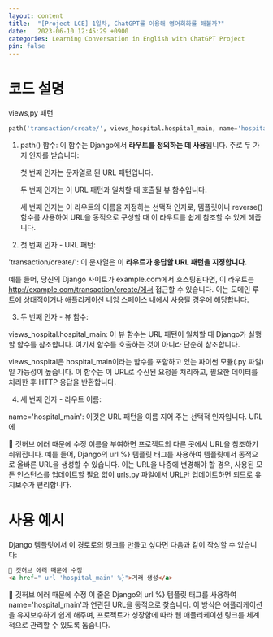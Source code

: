 ```yaml
---
layout: content
title:  "[Project LCE] 1일차, ChatGPT를 이용해 영어회화를 해볼까?"
date:   2023-06-10 12:45:29 +0900
categories: Learning Conversation in English with ChatGPT Project
pin: false
---
```



# 코드 설명
views,py 패턴

```python
path('transaction/create/', views_hospital.hospital_main, name='hospital_main')
```

1. path() 함수: 이 함수는 Django에서 **라우트를 정의하는 데 사용**됩니다. 주로 두 가지 인자를 받습니다:

    첫 번째 인자는 문자열로 된 URL 패턴입니다.
    
    두 번째 인자는 이 URL 패턴과 일치할 때 호출될 뷰 함수입니다.
    
    세 번째 인자는 이 라우트의 이름을 지정하는 선택적 인자로, 템플릿이나 reverse() 함수를 사용하여 URL을 동적으로 구성할 때 이 라우트를 쉽게 참조할 수 있게 해줍니다.

2. 첫 번째 인자 - URL 패턴:

'transaction/create/': 이 문자열은 이 **라우트가 응답할 URL 패턴을 지정합니다.**

예를 들어, 당신의 Django 사이트가 example.com에서 호스팅된다면, 이 라우트는 http://example.com/transaction/create/에서 접근할 수 있습니다. 이는 도메인 루트에 상대적이거나 애플리케이션 네임 스페이스 내에서 사용될 경우에 해당합니다.


3. 두 번째 인자 - 뷰 함수:

views_hospital.hospital_main: 이 뷰 함수는 URL 패턴이 일치할 때 Django가 실행할 함수를 참조합니다. 여기서 함수를 호출하는 것이 아니라 단순히 참조합니다. 

views_hospital은 hospital_main이라는 함수를 포함하고 있는 파이썬 모듈(.py 파일)일 가능성이 높습니다. 이 함수는 이 URL로 수신된 요청을 처리하고, 필요한 데이터를 처리한 후 HTTP 응답을 반환합니다.

4. 세 번째 인자 - 라우트 이름:

name='hospital_main': 이것은 URL 패턴을 이름 지어 주는 선택적 인자입니다. URL에 

📌 깃허브 에러 때문에 수정
이름을 부여하면 프로젝트의 다른 곳에서 URL을 참조하기 쉬워집니다. 예를 들어, Django의  url %} 템플릿 태그를 사용하여 템플릿에서 동적으로 올바른 URL을 생성할 수 있습니다. 이는 URL을 나중에 변경해야 할 경우, 사용된 모든 인스턴스를 업데이트할 필요 없이 urls.py 파일에서 URL만 업데이트하면 되므로 유지보수가 편리합니다.

# 사용 예시
Django 템플릿에서 이 경로로의 링크를 만들고 싶다면 다음과 같이 작성할 수 있습니다:

```html
📌 깃허브 에러 때문에 수정
<a href=" url 'hospital_main' %}">거래 생성</a>
```


📌 깃허브 에러 때문에 수정
이 줄은 Django의 url %} 템플릿 태그를 사용하여 name='hospital_main'과 연관된 URL을 동적으로 찾습니다. 이 방식은 애플리케이션을 유지보수하기 쉽게 해주며, 프로젝트가 성장함에 따라 웹 애플리케이션 링크를 체계적으로 관리할 수 있도록 돕습니다.